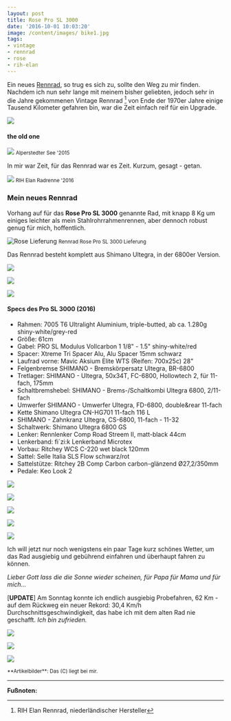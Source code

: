 ```yaml
---
layout: post
title: Rose Pro SL 3000
date: '2016-10-01 10:03:20'
image: /content/images/ bike1.jpg
tags:
- vintage
- rennrad
- rose
- rih-elan
---
```


Ein neues [Rennrad](/about/), so trug es sich zu, sollte den Weg zu mir finden. Nachdem ich nun sehr lange mit meinem bisher geliebten, jedoch sehr in die Jahre gekommenen Vintage Rennrad [^1] von Ende der 1970er Jahre einige Tausend Kilometer gefahren bin, war die Zeit einfach reif für ein Upgrade. <!--more-->

![](/content/images/2016/10/IMG_1485.JPG)

#### the old one

![](/content/images/posts/2015-05/bike1.jpg)
<small>Alperstedter See '2015</small>

In mir war Zeit, für das Rennrad war es Zeit. Kurzum, gesagt - getan. 

![](/content/images/posts/2016-04/radrenne.jpg)
<small>RIH Elan Radrenne '2016</small>

### Mein neues Rennrad

Vorhang auf für das **Rose Pro SL 3000** genannte Rad, mit knapp 8 Kg um einiges leichter als mein Stahlrohrrahmenrennen, aber dennoch robust genug für mich, hoffentlich.

![Rose Lieferung](/content/images/2016/10/IMG_1408.JPG)
<small>Rennrad Rose Pro SL 3000 Lieferung</small>

Das Rennrad besteht komplett aus Shimano Ultegra, in der 6800er Version.

![](/content/images/2016/10/IMG_1452.JPG)

![](/content/images/2016/10/IMG_1414.JPG)

![](/content/images/2016/10/IMG_1409.JPG)

#### Specs des Pro SL 3000 (2016)

* Rahmen: 7005 T6 Ultralight Aluminium, triple-butted, ab ca. 1.280g shiny-white/grey-red 
* Größe: 61cm	
* Gabel: PRO SL Modulus Vollcarbon 1 1/8" - 1.5" shiny-white/red	
* Spacer: Xtreme Tri Spacer Alu, Alu Spacer 15mm schwarz
* Laufrad vorne: Mavic Aksium Elite WTS (Reifen: 700x25c) 28"
* Felgenbremse SHIMANO - Bremskörpersatz Ultegra, BR-6800
* Tretlager: SHIMANO - Ultegra, 50x34T, FC-6800, Hollowtech 2, für 11-fach, 175mm
* Schaltbremshebel: SHIMANO - Brems-/Schaltkombi Ultegra 6800, 2/11-fach
* Umwerfer SHIMANO - Umwerfer Ultegra, FD-6800, double&rear 11-fach
* Kette	Shimano Ultegra CN-HG701 11-fach 116 L	
* SHIMANO - Zahnkranz Ultegra, CS-6800, 11-fach - 11-32	
* Schaltwerk: Shimano Ultegra 6800 GS	
* Lenker: Rennlenker Comp Road Streem II, matt-black 44cm
* Lenkerband: fi´zi:k Lenkerband Microtex
* Vorbau: Ritchey WCS C-220 wet black 120mm	
* Sattel: Selle Italia SLS Flow schwarz/rot	
* Sattelstütze: Ritchey 2B Comp Carbon carbon-glänzend Ø27,2/350mm	
* Pedale: Keo Look 2

![](/content/images/2016/10/IMG_1410.JPG)

![](/content/images/2016/10/IMG_1412.JPG)

![](/content/images/2016/10/IMG_1454.JPG)

![](/content/images/2016/10/IMG_1456.JPG)

![](/content/images/2016/10/IMG_1457.JPG)

Ich will jetzt nur noch wenigstens ein paar Tage kurz schönes Wetter, um das Rad ausgiebig und gebührend einfahren und überhaupt fahren zu können. 

*Lieber Gott lass die die Sonne wieder scheinen, für Papa für Mama und für mich…*

[**UPDATE**] Am Sonntag konnte ich endlich ausgiebig Probefahren, 62 Km - auf dem Rückweg ein neuer Rekord: 30,4 Km/h Durchschnittsgeschwindigkeit, das habe ich mit dem alten Rad nie geschafft. *Ich bin zufrieden.*

![](/content/images/2016/10/IMG_1479.JPG)

![](/content/images/2016/10/IMG_1484.JPG)

![](/content/images/2016/10/IMG_1490-1.JPG)

<small>
**Artikelbilder**: Das (C) liegt bei mir.
</small>

---

**Fußnoten:**

[^1]: RIH Elan Rennrad, niederländischer Hersteller
